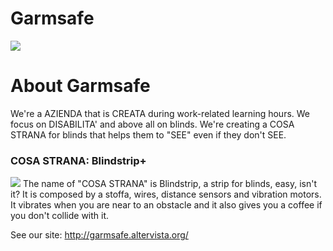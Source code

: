# Garmsafe
![](http://garmsafe.altervista.org/aaaaNONCancellare/Logo_Azienda_Definitivo_lungo.png)

# About Garmsafe
We're a AZIENDA that is CREATA during work-related learning hours.
We focus on DISABILITA' and above all on blinds. We're creating a COSA STRANA for blinds that helps them to "SEE" even if they don't SEE.

### COSA STRANA: Blindstrip+
![](http://garmsafe.altervista.org/aaaaNONCancellare/blindstrip-iloveimg-resized.png)
The name of "COSA STRANA" is Blindstrip, a strip for blinds, easy, isn't it?
It is composed by a stoffa, wires, distance sensors and vibration motors.
It vibrates when you are near to an obstacle and it also gives you a coffee if you don't collide with it.

See our site: http://garmsafe.altervista.org/
